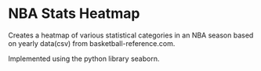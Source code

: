 # NBA Stats Heatmap
Creates a heatmap of various statistical categories in an NBA season based on yearly data(csv) from basketball-reference.com.

Implemented using the python library seaborn.

